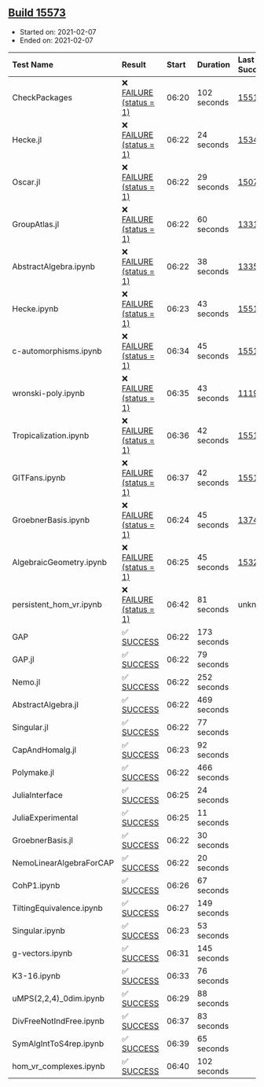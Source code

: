 ## [Build 15573](https://oscarci.mathematik.uni-kl.de/job/oscar/15573/)

* Started on: 2021-02-07
* Ended on: 2021-02-07

| Test Name    | Result | Start | Duration | Last Success | First Failure |
|:-------------|:-------|:------|:---------|:-------------|:--------------|
| CheckPackages | ❌ [FAILURE (status = 1)](https://oscarci.mathematik.uni-kl.de/job/oscar/15573/artifact/logs/build-15573/CheckPackages.log) | 06:20 | 102 seconds | [15514](https://oscarci.mathematik.uni-kl.de/job/oscar/15514/) | [15515](https://oscarci.mathematik.uni-kl.de/job/oscar/15515/) |
| Hecke.jl | ❌ [FAILURE (status = 1)](https://oscarci.mathematik.uni-kl.de/job/oscar/15573/artifact/logs/build-15573/Hecke.jl.log) | 06:22 | 24 seconds | [15344](https://oscarci.mathematik.uni-kl.de/job/oscar/15344/) | [15348](https://oscarci.mathematik.uni-kl.de/job/oscar/15348/) |
| Oscar.jl | ❌ [FAILURE (status = 1)](https://oscarci.mathematik.uni-kl.de/job/oscar/15573/artifact/logs/build-15573/Oscar.jl.log) | 06:22 | 29 seconds | [15079](https://oscarci.mathematik.uni-kl.de/job/oscar/15079/) | [15080](https://oscarci.mathematik.uni-kl.de/job/oscar/15080/) |
| GroupAtlas.jl | ❌ [FAILURE (status = 1)](https://oscarci.mathematik.uni-kl.de/job/oscar/15573/artifact/logs/build-15573/GroupAtlas.jl.log) | 06:22 | 60 seconds | [13311](https://oscarci.mathematik.uni-kl.de/job/oscar/13311/) | [13312](https://oscarci.mathematik.uni-kl.de/job/oscar/13312/) |
| AbstractAlgebra.ipynb | ❌ [FAILURE (status = 1)](https://oscarci.mathematik.uni-kl.de/job/oscar/15573/artifact/logs/build-15573/AbstractAlgebra.ipynb.log) | 06:22 | 38 seconds | [13355](https://oscarci.mathematik.uni-kl.de/job/oscar/13355/) | [13356](https://oscarci.mathematik.uni-kl.de/job/oscar/13356/) |
| Hecke.ipynb | ❌ [FAILURE (status = 1)](https://oscarci.mathematik.uni-kl.de/job/oscar/15573/artifact/logs/build-15573/Hecke.ipynb.log) | 06:23 | 43 seconds | [15514](https://oscarci.mathematik.uni-kl.de/job/oscar/15514/) | [15515](https://oscarci.mathematik.uni-kl.de/job/oscar/15515/) |
| c-automorphisms.ipynb | ❌ [FAILURE (status = 1)](https://oscarci.mathematik.uni-kl.de/job/oscar/15573/artifact/logs/build-15573/c-automorphisms.ipynb.log) | 06:34 | 45 seconds | [15514](https://oscarci.mathematik.uni-kl.de/job/oscar/15514/) | [15515](https://oscarci.mathematik.uni-kl.de/job/oscar/15515/) |
| wronski-poly.ipynb | ❌ [FAILURE (status = 1)](https://oscarci.mathematik.uni-kl.de/job/oscar/15573/artifact/logs/build-15573/wronski-poly.ipynb.log) | 06:35 | 43 seconds | [11192](https://oscarci.mathematik.uni-kl.de/job/oscar/11192/) | [11193](https://oscarci.mathematik.uni-kl.de/job/oscar/11193/) |
| Tropicalization.ipynb | ❌ [FAILURE (status = 1)](https://oscarci.mathematik.uni-kl.de/job/oscar/15573/artifact/logs/build-15573/Tropicalization.ipynb.log) | 06:36 | 42 seconds | [15514](https://oscarci.mathematik.uni-kl.de/job/oscar/15514/) | [15515](https://oscarci.mathematik.uni-kl.de/job/oscar/15515/) |
| GITFans.ipynb | ❌ [FAILURE (status = 1)](https://oscarci.mathematik.uni-kl.de/job/oscar/15573/artifact/logs/build-15573/GITFans.ipynb.log) | 06:37 | 42 seconds | [15514](https://oscarci.mathematik.uni-kl.de/job/oscar/15514/) | [15515](https://oscarci.mathematik.uni-kl.de/job/oscar/15515/) |
| GroebnerBasis.ipynb | ❌ [FAILURE (status = 1)](https://oscarci.mathematik.uni-kl.de/job/oscar/15573/artifact/logs/build-15573/GroebnerBasis.ipynb.log) | 06:24 | 45 seconds | [13748](https://oscarci.mathematik.uni-kl.de/job/oscar/13748/) | [13749](https://oscarci.mathematik.uni-kl.de/job/oscar/13749/) |
| AlgebraicGeometry.ipynb | ❌ [FAILURE (status = 1)](https://oscarci.mathematik.uni-kl.de/job/oscar/15573/artifact/logs/build-15573/AlgebraicGeometry.ipynb.log) | 06:25 | 45 seconds | [15322](https://oscarci.mathematik.uni-kl.de/job/oscar/15322/) | [15323](https://oscarci.mathematik.uni-kl.de/job/oscar/15323/) |
| persistent_hom_vr.ipynb | ❌ [FAILURE (status = 1)](https://oscarci.mathematik.uni-kl.de/job/oscar/15573/artifact/logs/build-15573/persistent_hom_vr.ipynb.log) | 06:42 | 81 seconds | unknown | unknown |
| GAP | ✅ [SUCCESS](https://oscarci.mathematik.uni-kl.de/job/oscar/15573/artifact/logs/build-15573/GAP.log) | 06:22 | 173 seconds |  |  |
| GAP.jl | ✅ [SUCCESS](https://oscarci.mathematik.uni-kl.de/job/oscar/15573/artifact/logs/build-15573/GAP.jl.log) | 06:22 | 79 seconds |  |  |
| Nemo.jl | ✅ [SUCCESS](https://oscarci.mathematik.uni-kl.de/job/oscar/15573/artifact/logs/build-15573/Nemo.jl.log) | 06:22 | 252 seconds |  |  |
| AbstractAlgebra.jl | ✅ [SUCCESS](https://oscarci.mathematik.uni-kl.de/job/oscar/15573/artifact/logs/build-15573/AbstractAlgebra.jl.log) | 06:22 | 469 seconds |  |  |
| Singular.jl | ✅ [SUCCESS](https://oscarci.mathematik.uni-kl.de/job/oscar/15573/artifact/logs/build-15573/Singular.jl.log) | 06:22 | 77 seconds |  |  |
| CapAndHomalg.jl | ✅ [SUCCESS](https://oscarci.mathematik.uni-kl.de/job/oscar/15573/artifact/logs/build-15573/CapAndHomalg.jl.log) | 06:23 | 92 seconds |  |  |
| Polymake.jl | ✅ [SUCCESS](https://oscarci.mathematik.uni-kl.de/job/oscar/15573/artifact/logs/build-15573/Polymake.jl.log) | 06:22 | 466 seconds |  |  |
| JuliaInterface | ✅ [SUCCESS](https://oscarci.mathematik.uni-kl.de/job/oscar/15573/artifact/logs/build-15573/JuliaInterface.log) | 06:25 | 24 seconds |  |  |
| JuliaExperimental | ✅ [SUCCESS](https://oscarci.mathematik.uni-kl.de/job/oscar/15573/artifact/logs/build-15573/JuliaExperimental.log) | 06:25 | 11 seconds |  |  |
| GroebnerBasis.jl | ✅ [SUCCESS](https://oscarci.mathematik.uni-kl.de/job/oscar/15573/artifact/logs/build-15573/GroebnerBasis.jl.log) | 06:22 | 30 seconds |  |  |
| NemoLinearAlgebraForCAP | ✅ [SUCCESS](https://oscarci.mathematik.uni-kl.de/job/oscar/15573/artifact/logs/build-15573/NemoLinearAlgebraForCAP.log) | 06:22 | 20 seconds |  |  |
| CohP1.ipynb | ✅ [SUCCESS](https://oscarci.mathematik.uni-kl.de/job/oscar/15573/artifact/logs/build-15573/CohP1.ipynb.log) | 06:26 | 67 seconds |  |  |
| TiltingEquivalence.ipynb | ✅ [SUCCESS](https://oscarci.mathematik.uni-kl.de/job/oscar/15573/artifact/logs/build-15573/TiltingEquivalence.ipynb.log) | 06:27 | 149 seconds |  |  |
| Singular.ipynb | ✅ [SUCCESS](https://oscarci.mathematik.uni-kl.de/job/oscar/15573/artifact/logs/build-15573/Singular.ipynb.log) | 06:23 | 53 seconds |  |  |
| g-vectors.ipynb | ✅ [SUCCESS](https://oscarci.mathematik.uni-kl.de/job/oscar/15573/artifact/logs/build-15573/g-vectors.ipynb.log) | 06:31 | 145 seconds |  |  |
| K3-16.ipynb | ✅ [SUCCESS](https://oscarci.mathematik.uni-kl.de/job/oscar/15573/artifact/logs/build-15573/K3-16.ipynb.log) | 06:33 | 76 seconds |  |  |
| uMPS(2,2,4)_0dim.ipynb | ✅ [SUCCESS](https://oscarci.mathematik.uni-kl.de/job/oscar/15573/artifact/logs/build-15573/uMPS-2-2-4-_0dim.ipynb.log) | 06:29 | 88 seconds |  |  |
| DivFreeNotIndFree.ipynb | ✅ [SUCCESS](https://oscarci.mathematik.uni-kl.de/job/oscar/15573/artifact/logs/build-15573/DivFreeNotIndFree.ipynb.log) | 06:37 | 83 seconds |  |  |
| SymAlgIntToS4rep.ipynb | ✅ [SUCCESS](https://oscarci.mathematik.uni-kl.de/job/oscar/15573/artifact/logs/build-15573/SymAlgIntToS4rep.ipynb.log) | 06:39 | 65 seconds |  |  |
| hom_vr_complexes.ipynb | ✅ [SUCCESS](https://oscarci.mathematik.uni-kl.de/job/oscar/15573/artifact/logs/build-15573/hom_vr_complexes.ipynb.log) | 06:40 | 102 seconds |  |  |
